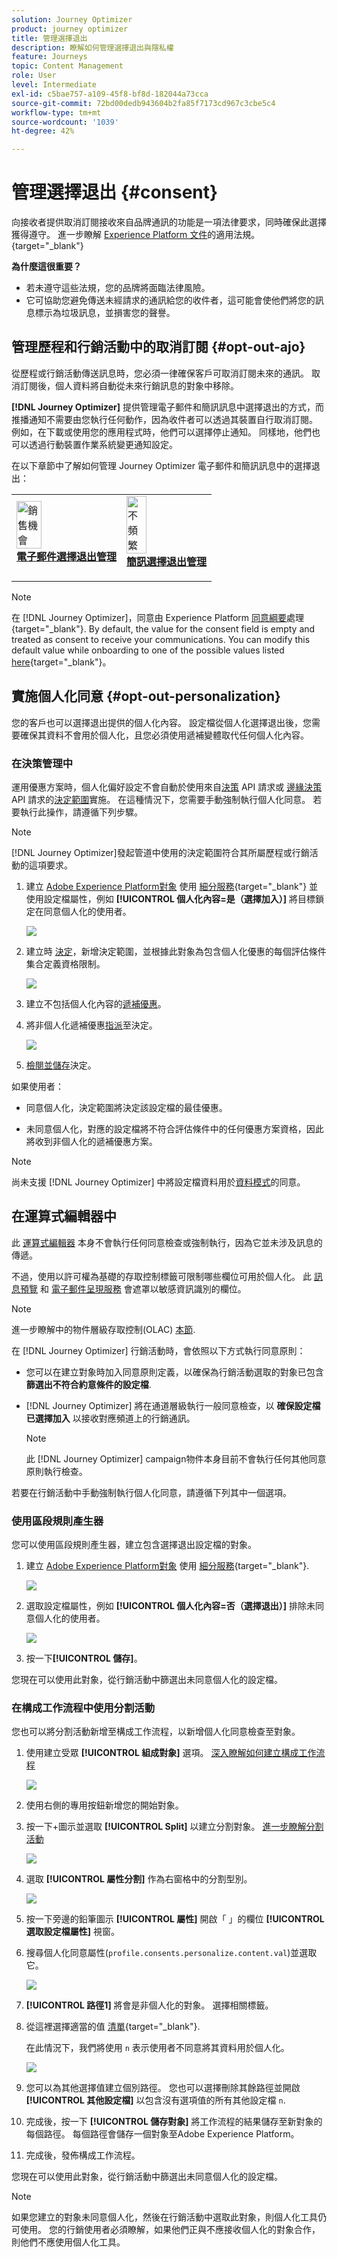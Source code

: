 ```yaml
---
solution: Journey Optimizer
product: journey optimizer
title: 管理選擇退出
description: 瞭解如何管理選擇退出與隱私權
feature: Journeys
topic: Content Management
role: User
level: Intermediate
exl-id: c5bae757-a109-45f8-bf8d-182044a73cca
source-git-commit: 72bd00dedb943604b2fa85f7173cd967c3cbe5c4
workflow-type: tm+mt
source-wordcount: '1039'
ht-degree: 42%

---
```


# 管理選擇退出 {#consent}

向接收者提供取消訂閱接收來自品牌通訊的功能是一項法律要求，同時確保此選擇獲得遵守。 進一步瞭解 [Experience Platform 文件](https://experienceleague.adobe.com/docs/experience-platform/privacy/regulations/overview.html?lang=zh-Hant#regulations)的適用法規。{target="_blank"}

**為什麼這很重要？**

* 若未遵守這些法規，您的品牌將面臨法律風險。
* 它可協助您避免傳送未經請求的通訊給您的收件者，這可能會使他們將您的訊息標示為垃圾訊息，並損害您的聲譽。

## 管理歷程和行銷活動中的取消訂閱 {#opt-out-ajo}

從歷程或行銷活動傳送訊息時，您必須一律確保客戶可取消訂閱未來的通訊。 取消訂閱後，個人資料將自動從未來行銷訊息的對象中移除。

**[!DNL Journey Optimizer]** 提供管理電子郵件和簡訊訊息中選擇退出的方式，而推播通知不需要由您執行任何動作，因為收件者可以透過其裝置自行取消訂閱。 例如，在下載或使用您的應用程式時，他們可以選擇停止通知。 同樣地，他們也可以透過行動裝置作業系統變更通知設定。

在以下章節中了解如何管理 Journey Optimizer 電子郵件和簡訊訊息中的選擇退出：

<table style="table-layout:fixed"><tr style="border: 0;">
<td>
<a href="../email/email-opt-out.md">
<img alt="銷售機會" src="../assets/do-not-localize/privacy-email-optout.jpeg" width="50%">
</a>
<div><a href="../email/email-opt-out.md"><strong>電子郵件選擇退出管理</strong>
</div>
<p>
</td>
<td>
<a href="../sms/sms-opt-out.md">
<img alt="不頻繁" src="../assets/do-not-localize/privacy-sms-opt-out.jpeg" width="50%">
</a>
<div>
<a href="../sms/sms-opt-out.md"><strong>簡訊選擇退出管理</strong></a>
</div>
<p></td>
</tr></table>

>[!NOTE]
>
>在 [!DNL Journey Optimizer]，同意由 Experience Platform [同意綱要](https://experienceleague.adobe.com/docs/experience-platform/xdm/field-groups/profile/consents.html?lang=zh-Hant)處理{target="_blank"}. By default, the value for the consent field is empty and treated as consent to receive your communications. You can modify this default value while onboarding to one of the possible values listed [here](https://experienceleague.adobe.com/docs/experience-platform/xdm/data-types/consents.html?lang=zh-Hant#choice-values){target="_blank"}。

## 實施個人化同意 {#opt-out-personalization}

您的客戶也可以選擇退出提供的個人化內容。 設定檔從個人化選擇退出後，您需要確保其資料不會用於個人化，且您必須使用遞補變體取代任何個人化內容。

### 在決策管理中

運用優惠方案時，個人化偏好設定不會自動於使用來自[決策](../offers/api-reference/offer-delivery-api/decisioning-api.md) API 請求或 [邊緣決策](../offers/api-reference/offer-delivery-api/edge-decisioning-api.md) API 請求的[決定範圍](../offers/offer-activities/create-offer-activities.md#add-decision-scopes)實施。 在這種情況下，您需要手動強制執行個人化同意。 若要執行此操作，請遵循下列步驟。

>[!NOTE]
>
>[!DNL Journey Optimizer]發起管道中使用的決定範圍符合其所屬歷程或行銷活動的這項要求。

1. 建立 [Adobe Experience Platform對象](../audience/access-audiences.md) 使用 [細分服務](https://experienceleague.adobe.com/docs/experience-platform/segmentation/ui/overview.html){target="_blank"} 並使用設定檔屬性，例如 **[!UICONTROL 個人化內容=是（選擇加入）]** 將目標鎖定在同意個人化的使用者。

   ![](assets/perso-consent-od-audience.png)

1. 建立時 [決定](../offers/offer-activities/create-offer-activities.md)，新增決定範圍，並根據此對象為包含個人化優惠的每個評估條件集合定義資格限制。

   ![](assets/perso-consent-od-audience-decision.png)

1. 建立不包括個人化內容的[遞補優惠](../offers/offer-library/creating-fallback-offers.md)。

1. 將非個人化遞補優惠[指派](../offers/offer-activities/create-offer-activities.md#add-fallback)至決定。

   ![](assets/perso-consent-od-audience-fallback.png)

1. [檢閱並儲存](../offers/offer-activities/create-offer-activities.md#review)決定。

如果使用者：

* 同意個人化，決定範圍將決定該設定檔的最佳優惠。

* 未同意個人化，對應的設定檔將不符合評估條件中的任何優惠方案資格，因此將收到非個人化的遞補優惠方案。

>[!NOTE]
>
>尚未支援 [!DNL Journey Optimizer] 中將設定檔資料用於[資料模式](../offers/ranking/ai-models.md)的同意。

## 在運算式編輯器中

<!--Expressions Editor while personalizing images, text, subject line  ( Segment in Campaigns) - UI and Headless -->

此 [運算式編輯器](../personalization/personalization-build-expressions.md) 本身不會執行任何同意檢查或強制執行，因為它並未涉及訊息的傳遞。

不過，使用以許可權為基礎的存取控制標籤可限制哪些欄位可用於個人化。 此 [訊息預覽](../email/preview.md#preview-email) 和 [電子郵件呈現服務](../email/preview.md#email-rendering) 會遮罩以敏感資訊識別的欄位。

>[!NOTE]
>
>進一步瞭解中的物件層級存取控制(OLAC) [本節](../administration/object-based-access.md).


在 [!DNL Journey Optimizer] 行銷活動時，會依照以下方式執行同意原則：

* 您可以在建立對象時加入同意原則定義，以確保為行銷活動選取的對象已包含 **篩選出不符合約意條件的設定檔**.

* [!DNL Journey Optimizer] 將在通道層級執行一般同意檢查，以 **確保設定檔已選擇加入** 以接收對應頻道上的行銷通訊。

  >[!NOTE]
  >
  >此 [!DNL Journey Optimizer] campaign物件本身目前不會執行任何其他同意原則執行檢查。

若要在行銷活動中手動強制執行個人化同意，請遵循下列其中一個選項。

### 使用區段規則產生器

您可以使用區段規則產生器，建立包含選擇退出設定檔的對象。

1. 建立 [Adobe Experience Platform對象](../audience/access-audiences.md) 使用 [細分服務](https://experienceleague.adobe.com/docs/experience-platform/segmentation/ui/overview.html){target="_blank"}.

   ![](assets/perso-consent-audience-build-rule.png)

1. 選取設定檔屬性，例如 **[!UICONTROL 個人化內容=否（選擇退出）]** 排除未同意個人化的使用者。

   ![](assets/perso-consent-audience-no.png)

1. 按一下&#x200B;**[!UICONTROL 儲存]**。

您現在可以使用此對象，從行銷活動中篩選出未同意個人化的設定檔。

### 在構成工作流程中使用分割活動

您也可以將分割活動新增至構成工作流程，以新增個人化同意檢查至對象。

1. 使用建立受眾 **[!UICONTROL 組成對象]** 選項。 [深入瞭解如何建立構成工作流程](../audience/create-compositions.md)

   ![](assets/perso-consent-audience-compose.png)

1. 使用右側的專用按鈕新增您的開始對象。

1. 按一下+圖示並選取 **[!UICONTROL Split]** 以建立分割對象。 [進一步瞭解分割活動](../audience/composition-canvas.md#split)

   ![](assets/perso-consent-audience-split.png)

1. 選取 **[!UICONTROL 屬性分割]** 作為右窗格中的分割型別。

   ![](assets/perso-consent-audience-attribute-split.png)

1. 按一下旁邊的鉛筆圖示 **[!UICONTROL 屬性]** 開啟「 」的欄位 **[!UICONTROL 選取設定檔屬性]** 視窗。

1. 搜尋個人化同意屬性(`profile.consents.personalize.content.val`)並選取它。

   ![](assets/perso-consent-audience-consent-attribute.png)

1. **[!UICONTROL 路徑1]** 將會是非個人化的對象。 選擇相關標籤。

1. 從這裡選擇適當的值 [清單](https://experienceleague.adobe.com/docs/experience-platform/xdm/data-types/consents.html?lang=zh-Hant#choice-values){target="_blank"}.

   在此情況下，我們將使用 `n` 表示使用者不同意將其資料用於個人化。

   ![](assets/perso-consent-audience-path-1-n.png)

1. 您可以為其他選擇值建立個別路徑。 您也可以選擇刪除其餘路徑並開啟 **[!UICONTROL 其他設定檔]** 以包含沒有選項值的所有其他設定檔 `n`.

1. 完成後，按一下 **[!UICONTROL 儲存對象]** 將工作流程的結果儲存至新對象的每個路徑。 每個路徑會儲存一個對象至Adobe Experience Platform。

1. 完成後，發佈構成工作流程。

您現在可以使用此對象，從行銷活動中篩選出未同意個人化的設定檔。

>[!NOTE]
>
>如果您建立的對象未同意個人化，然後在行銷活動中選取此對象，則個人化工具仍可使用。 您的行銷使用者必須瞭解，如果他們正與不應接收個人化的對象合作，則他們不應使用個人化工具。
